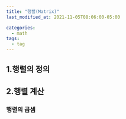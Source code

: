 ```yaml
---
title: "행렬(Matrix)"
last_modified_at: 2021-11-05T08:06:00-05:00

categories:
  - math
tags:
  - tag
---
```


## 1.행렬의 정의

## 2.행렬 계산

### 행렬의 곱셈
